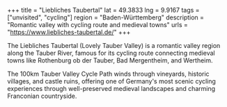 +++
title = "Liebliches Taubertal"
lat = 49.3833
lng = 9.9167
tags = ["unvisited", "cycling"]
region = "Baden-Württemberg"
description = "Romantic valley with cycling route and medieval towns"
urls = "https://www.liebliches-taubertal.de/"
+++

The Liebliches Taubertal (Lovely Tauber Valley) is a romantic valley region along the Tauber River, famous for its cycling route connecting medieval towns like Rothenburg ob der Tauber, Bad Mergentheim, and Wertheim.

The 100km Tauber Valley Cycle Path winds through vineyards, historic villages, and castle ruins, offering one of Germany's most scenic cycling experiences through well-preserved medieval landscapes and charming Franconian countryside.
